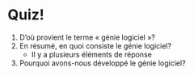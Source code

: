 # Quiz!

1. D’où provient le terme « génie logiciel »?
2. En résumé, en quoi consiste le génie logiciel?
    - Il y a plusieurs éléments de réponse
3. Pourquoi avons-nous développé le génie logiciel?
